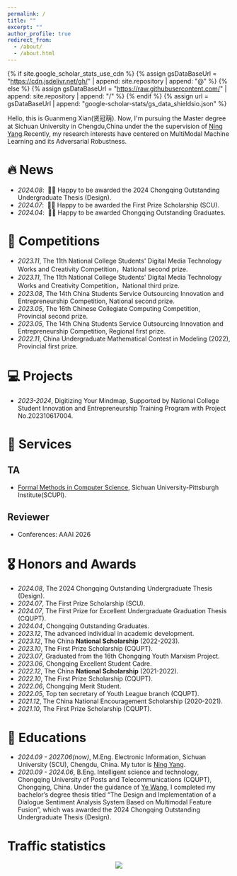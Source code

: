 ```yaml
---
permalink: /
title: ""
excerpt: ""
author_profile: true
redirect_from: 
  - /about/
  - /about.html
---
```


{% if site.google_scholar_stats_use_cdn %}
{% assign gsDataBaseUrl = "https://cdn.jsdelivr.net/gh/" | append: site.repository | append: "@" %}
{% else %}
{% assign gsDataBaseUrl = "https://raw.githubusercontent.com/" | append: site.repository | append: "/" %}
{% endif %}
{% assign url = gsDataBaseUrl | append: "google-scholar-stats/gs_data_shieldsio.json" %}

<span class='anchor' id='about-me'></span>

Hello, this is Guanmeng Xian(贤冠萌). Now, I'm pursuing the Master degree at Sichuan University in Chengdu,China under the the supervision of [Ning Yang](https://yneversky.github.io/).Recently, my research interests have centered on MultiModal Machine Learning and its Adversarial Robustness.

# 🔥 News
- *2024.08*: &nbsp;🎉🎉 Happy to be awarded the 2024 Chongqing Outstanding Undergraduate Thesis (Design).
- *2024.07*: &nbsp;🎉🎉 Happy to be awarded the First Prize Scholarship (SCU).
- *2024.04*: &nbsp;🎉🎉 Happy to be awarded Chongqing Outstanding Graduates. 

 
# 📝 Competitions 
- *2023.11*, The 11th National College Students' Digital Media Technology Works and Creativity Competition，National second prize.
- *2023.11*, The 11th National College Students' Digital Media Technology Works and Creativity Competition，National third prize.
- *2023.08*, The 14th China Students Service Outsourcing Innovation and Entrepreneurship Competition, National second prize.
- *2023.05*, The 16th Chinese Collegiate Computing Competition, Provincial second prize.
- *2023.05*, The 14th China Students Service Outsourcing Innovation and Entrepreneurship Competition, Regional first prize.
- *2022.11*, China Undergraduate Mathematical Contest in Modeling (2022), Provincial first prize.

# 💻 Projects
- *2023-2024*, Digitizing Your Mindmap, Supported by National College Student Innovation and Entrepreneurship Training Program with Project No.202310617004.


# 🔋 Services
## TA
- [Formal Methods in Computer Science](https://scupi.scu.edu.cn/wp-content/uploads/2025/09/CS-1502-Formal-Methods-in-Computer-Science.pdf), Sichuan University-Pittsburgh Institute(SCUPI).

## Reviewer
- Conferences: AAAI 2026



# 🎖 Honors and Awards
- *2024.08*, The 2024 Chongqing Outstanding Undergraduate Thesis (Design).
- *2024.07*, The First Prize Scholarship (SCU).
- *2024.07*, The First Prize for Excellent Undergraduate Graduation Thesis (CQUPT).
- *2024.04*, Chongqing Outstanding Graduates.
- *2023.12*, The advanced individual in academic development.
- *2023.12*, The China **National Scholarship** (2022-2023).
- *2023.10*, The First Prize Scholarship (CQUPT).
- *2023.07*, Graduated from the 16th Chongqing Youth Marxism Project.
- *2023.06*, Chongqing Excellent Student Cadre.
- *2022.12*, The China **National Scholarship** (2021-2022).
- *2022.10*, The First Prize Scholarship (CQUPT).
- *2022.06*, Chongqing Merit Student.
- *2022.05*, Top ten secretary of Youth League branch (CQUPT).
- *2021.12*, The China National Encouragement Scholarship (2020-2021).
- *2021.10*, The First Prize Scholarship (CQUPT).



# 📖 Educations
- *2024.09 - 2027.06(now)*, M.Eng. Electronic Information, Sichuan University (SCU), Chengdu, China. My tutor is [Ning Yang](https://yneversky.github.io/).
- *2020.09 - 2024.06*, B.Eng. Intelligent science and technology, Chongqing University of Posts and Telecommunications (CQUPT), Chongqing, China.  Under the guidance of [Ye Wang](https://wangye0523.github.io/), I completed my bachelor’s degree thesis titled “The Design and Implementation of a Dialogue Sentiment Analysis System Based on Multimodal Feature Fusion”, which was awarded the 2024 Chongqing Outstanding Undergraduate Thesis (Design).


<!--

# 💬 Invited Talks
- *2021.06*, Lorem ipsum dolor sit amet, consectetur adipiscing elit. Vivamus ornare aliquet ipsum, ac tempus justo dapibus sit amet. 
- *2021.03*, Lorem ipsum dolor sit amet, consectetur adipiscing elit. Vivamus ornare aliquet ipsum, ac tempus justo dapibus sit amet.  \| [\[video\]](https://github.com/)

# 💻 Internships
- *2019.05 - 2020.02*, [Lorem](https://github.com/), China.
-->

# Traffic statistics
<div align=center><a href='https://clustrmaps.com/site/1bxpc'  title='Visit tracker'><img src='//clustrmaps.com/map_v2.png?cl=96bfd7&w=a&t=n&d=RkKj3tHK4P8QoPYq7dew8DX87K1aZDrq3LlaQ2bm80Y&co=ffffff&ct=ffffff'/></a>
<!--注释掉了
<script type="text/javascript" src="//rf.revolvermaps.com/0/0/8.js?i=5rlpmlmwfoq&amp;m=0&amp;c=ff0000&amp;cr1=ffffff&amp;f=arial&amp;l=0&amp;s=256" async="async"></script>
-->

